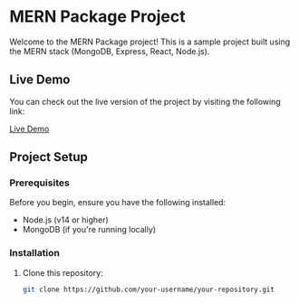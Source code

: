 # MERN Package Project

Welcome to the MERN Package project! This is a sample project built using the MERN stack (MongoDB, Express, React, Node.js).

## Live Demo

You can check out the live version of the project by visiting the following link:

[Live Demo](https://abigna6.github.io/mernpkg-1/)

## Project Setup

### Prerequisites

Before you begin, ensure you have the following installed:

- Node.js (v14 or higher)
- MongoDB (if you're running locally)

### Installation

1. Clone this repository:
   ```bash
   git clone https://github.com/your-username/your-repository.git

